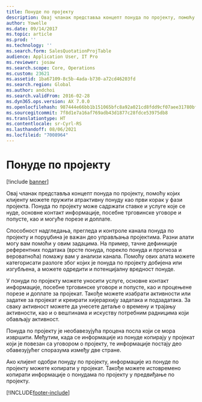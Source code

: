 ```yaml
---
title: Понуде по пројекту
description: Овај чланак представља концепт понуда по пројекту, помоћу којих клијенту можете пружити атрактивну понуду као први корак у фази пројекта. Понуда по пројекту може садржати ставке и услуге које се нуде, основне контакт информације, посебне трговинске уговоре и попусте, као и могуће порезе и доплате.
author: Yowelle
ms.date: 09/14/2017
ms.topic: article
ms.prod: ''
ms.technology: ''
ms.search.form: SalesQuotationProjTable
audience: Application User, IT Pro
ms.reviewer: josaw
ms.search.scope: Core, Operations
ms.custom: 23621
ms.assetid: 1ba67109-8c5b-4ada-b730-a72cd46203fd
ms.search.region: Global
ms.author: andchoi
ms.search.validFrom: 2016-02-28
ms.dyn365.ops.version: AX 7.0.0
ms.openlocfilehash: 987444e66bb1b151065bfc8a92a021cd8fdd9cf07aee31780bf7607dc4de221c
ms.sourcegitcommit: 7f8d1e7a16af769adb43d1877c28fdce53975db8
ms.translationtype: HT
ms.contentlocale: sr-Cyrl-RS
ms.lasthandoff: 08/06/2021
ms.locfileid: "7008964"
---
```

# <a name="project-quotations"></a>Понуде по пројекту

[!include [banner](../includes/banner.md)]

Овај чланак представља концепт понуда по пројекту, помоћу којих клијенту можете пружити атрактивну понуду као први корак у фази пројекта. Понуда по пројекту може садржати ставке и услуге које се нуде, основне контакт информације, посебне трговинске уговоре и попусте, као и могуће порезе и доплате. 

Способност надгледања, прегледа и контроле канала понуда по пројекту и поруџбина је важан део управљања пројектима. Разни алати могу вам помоћи у овим задацима. На пример, тачне дефиниције референтних података (врсте понуда, порекло понуда и прогноза и вероватноћа) помажу вам у анализи канала. Помоћу ових алата можете категорисати разлоге због којих је понуда по пројекту добијена или изгубљена, а можете одредити и потенцијалну вредност понуде. 

У понуди по пројекту можете уносити услуге, основне контакт информације, посебне трговинске уговоре и попусте, као и процењене порезе и доплате за пројекат. Такође можете изабрати активности или задатке за пројекат и креирати хијерархију задатака и подзадатака. За сваку активност можете да унесете детаље о времену и трајању активности, као и о вештинама и искуству потребним радницима који обављају активност. 

Понуда по пројекту је необавезујућа процена посла који се мора извршити. Међутим, када се информације из понуде копирају у пројекат који је повезан са уговором о пројекту, те информације постају део обавезујућег споразума између две стране. 

Ако клијент одобри понуду по пројекту, информације из понуде по пројекту можете копирати у пројекат. Такође можете истовремено копирати информације о понудама по пројекту у предвиђање по пројекту.





[!INCLUDE[footer-include](../includes/footer-banner.md)]